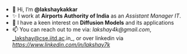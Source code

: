 - 👋 Hi, I’m **@lakshaykakkar**
- ✨ I work at **Airports Authority of India** as an _Assistant Manager IT_.
- 👀 I have a keen interest on **Diffusion Models** and its applications
- 📫 You can reach out to me via: _lakshay4k@gmail.com_, _lakshay@cse.iitd.ac.in_, or over linkedin via _https://www.linkedin.com/in/lakshay7k_
<!--
- 😄 Pronouns: ...
- ⚡ Fun fact: ...
>!--
<!---
lakshaykakkar/lakshaykakkar is a ✨ special ✨ repository because its `README.md` (this file) appears on your GitHub profile.
You can click the Preview link to take a look at your changes.
- 👋 Hi, I’m **@lakshaykakkar**
- ✨ I work at **Airports Authority of India** as an _Assistant Manager IT_.
- 👀 I have a keen interest on **Diffusion Models** and its applications
- 📫 You can reach out to me via: _lakshay4k@gmail.com_, _lakshay@cse.iitd.ac.in_, or over linkedin via _https://www.linkedin.com/in/lakshay7k_
<!--
- 😄 Pronouns: ...
- ⚡ Fun fact: ...
>!--
<!---
lakshaykakkar/lakshaykakkar is a ✨ special ✨ repository because its `README.md` (this file) appears on your GitHub profile.
You can click the Preview link to take a look at your changes.
- ⚡ I’m currently pursuing **MS(Research)** in **Department of Computer Science and Engineering** at **IIT Delhi** >!--
